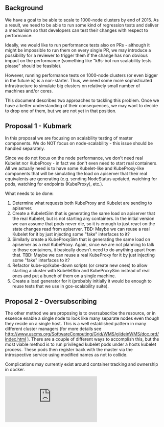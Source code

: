 
<!-- BEGIN MUNGE: UNVERSIONED_WARNING -->


<!-- END MUNGE: UNVERSIONED_WARNING -->

## Background

We have a goal to be able to scale to 1000-node clusters by end of 2015.
As a result, we need to be able to run some kind of regression tests and deliver
a mechanism so that developers can test their changes with respect to performance.

Ideally, we would like to run performance tests also on PRs - although it might
be impossible to run them on every single PR, we may introduce a possibility for
a reviewer to trigger them if the change has non obvious impact on the performance
(something like "k8s-bot run scalability tests please" should be feasible).

However, running performance tests on 1000-node clusters (or even bigger in the
future is) is a non-starter. Thus, we need some more sophisticated infrastructure
to simulate big clusters on relatively small number of machines and/or cores.

This document describes two approaches to tackling this problem.
Once we have a better understanding of their consequences, we may want to
decide to drop one of them, but we are not yet in that position.


## Proposal 1 - Kubmark

In this proposal we are focusing on scalability testing of master components.
We do NOT focus on node-scalability - this issue should be handled separately.

Since we do not focus on the node performance, we don't need real Kubelet nor
KubeProxy - in fact we don't even need to start real containers.
All we actually need is to have some Kubelet-like and KubeProxy-like components
that will be simulating the load on apiserver that their real equivalents are
generating (e.g. sending NodeStatus updated, watching for pods, watching for
endpoints (KubeProxy), etc.).

What needs to be done:

1. Determine what requests both KubeProxy and Kubelet are sending to apiserver.
2. Create a KubeletSim that is generating the same load on apiserver that the
   real Kubelet, but is not starting any containers. In the initial version we
   can assume that pods never die, so it is enough to just react on the state
   changes read from apiserver.
	 TBD: Maybe we can reuse a real Kubelet for it by just injecting some "fake"
   interfaces to it?
3. Similarly create a KubeProxySim that is generating the same load on apiserver
   as a real KubeProxy. Again, since we are not planning to talk to those
   containers, it basically doesn't need to do anything apart from that.
	 TBD: Maybe we can reuse a real KubeProxy for it by just injecting some "fake"
   interfaces to it?
4. Refactor kube-up/kube-down scripts (or create new ones) to allow starting
   a cluster with KubeletSim and KubeProxySim instead of real ones and put
   a bunch of them on a single machine.
5. Create a load generator for it (probably initially it would be enough to
   reuse tests that we use in gce-scalability suite).


## Proposal 2 - Oversubscribing

The other method we are proposing is to oversubscribe the resource,
or in essence enable a single node to look like many separate nodes even though
they reside on a single host. This is a well established pattern in many different
cluster managers (for more details see
http://www.uscms.org/SoftwareComputing/Grid/WMS/glideinWMS/doc.prd/index.html ).
There are a couple of different ways to accomplish this, but the most viable method
is to run privileged kubelet pods under a hosts kubelet process. These pods then
register back with the master via the introspective service using modified names
as not to collide.

Complications may currently exist around container tracking and ownership in docker.




<!-- BEGIN MUNGE: IS_VERSIONED -->
<!-- TAG IS_VERSIONED -->
<!-- END MUNGE: IS_VERSIONED -->


<!-- BEGIN MUNGE: GENERATED_ANALYTICS -->
[![Analytics](https://kubernetes-site.appspot.com/UA-36037335-10/GitHub/docs/proposals/scalability-testing.md?pixel)]()
<!-- END MUNGE: GENERATED_ANALYTICS -->
